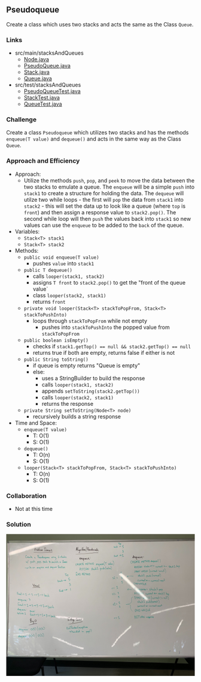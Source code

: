 ## Pseudoqueue
Create a class which uses two stacks and acts the same as the Class `Queue`.

### Links
* src/main/stacksAndQueues
  * [Node.java](../code401challenges/src/main/java/stacksAndQueues/Node.java)
  * [PseudoQueue.java](../code401challenges/src/main/java/stacksAndQueues/PseudoQueue.java)
  * [Stack.java](../code401challenges/src/main/java/stacksAndQueues/Stack.java)
  * [Queue.java](../code401challenges/src/main/java/stacksAndQueues/Queue.java)
* src/test/stacksAndQueues
  * [PseudoQueueTest.java](../code401challenges/src/test/java/stacksAndQueues/PseudoQueueTest.java)
  * [StackTest.java](../code401challenges/src/test/java/stacksAndQueues/StackTest.java)
  * [QueueTest.java](../code401challenges/src/test/java/stacksAndQueues/QueueTest.java)

### Challenge
Create a class `Pseudoqueue` which utilizes two stacks and has the methods `enqueue(T value)` and `dequeue()` and acts in the same way as the Class `Queue`.

### Approach and Efficiency
* Approach:
  * Utilize the methods `push`, `pop`, and `peek` to move the data between the two stacks to emulate a queue. The `enqueue` will be a simple `push` into `stack1` to create a structure for holding the data. The `dequeue` will utilze two while loops - the first will `pop` the data from `stack1` into `stack2` - this will set the data up to look like a queue (where `top` is `front`) and then assign a response value to `stack2.pop()`. The second while loop will then `push` the values back into `stack1` so new values can use the `enqueue` to be added to the `back` of the queue.
* Variables:
  * `Stack<T> stack1`
  * `Stack<T> stack2`
* Methods:
  * `public void enqueue(T value)`
    * pushes `value` into `stack1`
  * `public T dequeue()`
    * calls `looper(stack1, stack2)`
    * assigns `T front` to `stack2.pop()` to get the "front of the queue value`
    * class `looper(stack2, stack1)`
    * returns `front`
  * `private void looper(Stack<T> stackToPopFrom, Stack<T> stackToPushInto)`
    * loops through `stackToPopFrom` while not empty
      * pushes into `stackToPushInto` the popped value from `stackToPopFrom`
  * `public boolean isEmpty()`
    * checks if `stack1.getTop() == null && stack2.getTop() == null`
    * returns true if both are empty, returns false if either is not
  * `public String toString()`
    * if queue is empty returns "Queue is empty"
    * else:
      * uses a StringBuilder to build the response
      * calls `looper(stack1, stack2)`
      * appends `setToString(stack2.getTop())`
      * calls `looper(stack2, stack1)`
      * returns the response
  * `private String setToString(Node<T> node)`
    * recursively builds a string response
* Time and Space:
  * `enqueue(T value)`
    * T: O(1)
    * S: O(1)
  * `dequeue()`
    * T: O(n)
    * S: O(1)
  * `looper(Stack<T> stackToPopFrom, Stack<T> stackToPushInto)`
    * T: O(n)
    * S: O(1)

### Collaboration
* Not at this time

### Solution
![pseudoqueue](../assets/pseudoqueue.jpg)
